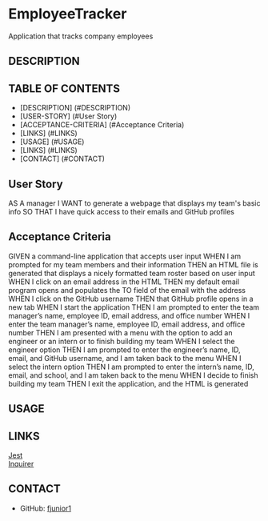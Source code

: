 # EmployeeTracker
Application that tracks company employees


## DESCRIPTION

## TABLE OF CONTENTS
- [DESCRIPTION] (#DESCRIPTION)
- [USER-STORY] (#User Story)
- [ACCEPTANCE-CRITERIA] (#Acceptance Criteria)
- [LINKS] (#LINKS)
- [USAGE] (#USAGE)
- [LINKS] (#LINKS)
- [CONTACT] (#CONTACT)



## User Story
AS A manager
I WANT to generate a webpage that displays my team's basic info
SO THAT I have quick access to their emails and GitHub profiles

## Acceptance Criteria
GIVEN a command-line application that accepts user input
WHEN I am prompted for my team members and their information
THEN an HTML file is generated that displays a nicely formatted team roster based on user input
WHEN I click on an email address in the HTML
THEN my default email program opens and populates the TO field of the email with the address
WHEN I click on the GitHub username
THEN that GitHub profile opens in a new tab
WHEN I start the application
THEN I am prompted to enter the team manager’s name, employee ID, email address, and office number
WHEN I enter the team manager’s name, employee ID, email address, and office number
THEN I am presented with a menu with the option to add an engineer or an intern or to finish building my team
WHEN I select the engineer option
THEN I am prompted to enter the engineer’s name, ID, email, and GitHub username, and I am taken back to the menu
WHEN I select the intern option
THEN I am prompted to enter the intern’s name, ID, email, and school, and I am taken back to the menu
WHEN I decide to finish building my team
THEN I exit the application, and the HTML is generated

## USAGE


## LINKS
[Jest](https://www.npmjs.com/package/jest)  
[Inquirer](https://www.npmjs.com/package/inquirer)  

## CONTACT
- GitHub: [fjunior1](https://github.com/fjunior1)
